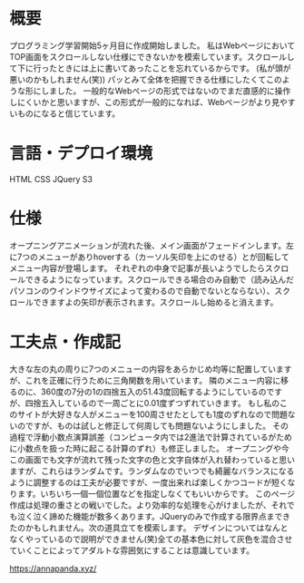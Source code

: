 # 概要
プログラミング学習開始5ヶ月目に作成開始しました。
私はWebページにおいてTOP画面をスクロールしない仕様にできないかを模索しています。スクロールして下に行ったときには上に書いてあったことを忘れているからです。
(私が頭が悪いのかもしれません(笑))
パッとみて全体を把握できる仕様にしたくてこのような形にしました。
一般的なWebページの形式ではないのでまだ直感的に操作しにくいかと思いますが、この形式が一般的になれば、Webページがより見やすいものになると信じています。
# 言語・デプロイ環境
HTML    CSS    JQuery    S3
# 仕様
オープニングアニメーションが流れた後、メイン画面がフェードインします。左に7つのメニューがありhoverする（カーソル矢印を上にのせる）とが回転してメニュー内容が登場します。
それぞれの中身で記事が長いようでしたらスクロールできるようになっています。スクロールできる場合のみ自動で（読み込んだパソコンのウインドウサイズによって変わるので自動でないとならない）、スクロールできますよの矢印が表示されます。スクロールし始めると消えます。
# 工夫点・作成記
大きな左の丸の周りに7つのメニューの内容をあらかじめ均等に配置していますが、これを正確に行うために三角関数を用いています。
隣のメニュー内容に移るのに、360度の7分の1の四捨五入の51.43度回転するようにしているのですが、四捨五入しているので一周ごとに0.01度ずつずれていきます。
もし私のこのサイトが大好きな人がメニューを100周させたとしても1度のずれなので問題ないのですが、ものは試しと修正して何周しても問題ないようにしました。
その過程で浮動小数点演算誤差（コンピュータ内では2進法で計算されているがために小数点を扱った時に起こる計算のずれ）も修正しました。
オープニングや今この画面でも文字が流れて残った文字の色と文字自体が入れ替わっていると思いますが、これらはランダムです。ランダムなのでいつでも綺麗なバランスになるように調整するのは工夫が必要ですが、一度出来れば楽しくかつコードが短くなります。いちいち一個一個位置などを指定しなくてもいいからです。
このページ作成は処理の重さとの戦いでした。より効率的な処理を心がけましたが、それでも泣く泣く諦めた機能が数多くあります。JQueryのみで作成する限界点まできたのかもしれません。次の道具立てを模索します。
デザインについてはなんとなくやっているので説明ができません(笑)全ての基本色に対して灰色を混合させていくことによってアダルトな雰囲気にすることは意識しています。

https://annapanda.xyz/
